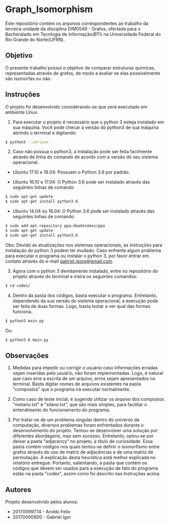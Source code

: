 # Graph_Isomorphism

Este repositório contém os arquivos correspondentes ao trabalho da terceira unidade da disciplina DIM0549 - Grafos, ofertada para o Bacheralado em Tecnlogia de Informação(BTI) na Universidade Federal do Rio Grande do Norte(UFRN).

## Objetivo

O presente trabalho possui o objetivo de comparar estruturas químicas, representadas através de grafos, de modo a avaliar se elas possivelmente são isomorfas ou não.

## Instruções

O projeto foi desenvolvido considerando-se que será executado em ambiente Linux.

1. Para executar o projeto é necessário que o python 3 esteja instalado em sua máquina. Você pode checar a versão do python3 de sua máquina abrindo o terminal e digitando:
```bash
$ python3 --version
```
2. Caso não possua o python3, a instalação pode ser feita facilmente através de linha do comando de acordo com a versão do seu sistema operacional.

- Ubuntu 17.10 e 18.04: Possuem o Python 3.6 por padrão.

- Ubuntu 16.10 e 17.04: O Python 3.6 pode ser instalado através das seguintes linhas de comando
```bash
$ sudo apt-get update
$ sudo apt-get install python3.6
```

- Ubuntu 14.04 ou 16.04: O Python 3.6 pode ser instalado através das seguintes linhas de comando
```bash
$ sudo add-apt-repository ppa:deadsnakes/ppa
$ sudo apt-get update
$ sudo apt-get install python3.6
```

Obs: Devido as atualizações nos sistemas operacionais, as instruções para instalação do python 3 podem ter mudado. Caso enfrente algum problema para executar o programa ou instalar o python 3, por favor entrar em contato através do e-mail gabriel.igorq@gmail.com.

3. Agora com o python 3 devidamente instalado, entre no repositório do projeto através do terminal e insira os seguintes comandos:
```bash
$ cd codes/
```
4. Dentro da pasta dos códigos, basta executar o programa. Entretanto, dependendo da sua versão do sistema operacional, a execução pode ser feita de duas formas. Logo, basta testar e ver qual das formas funciona.
```bash
$ python3 main.py
```
Ou:
```bash
$ python3.6 main.py
```

## Observações

1. Medidas para impedir ou corrigir o usuário caso informações erradas sejam inseridas pelo usuário, não foram implementadas. Logo, é natural que caso erre a escrita de um arquivo, erros sejam apresentados no terminal. Basta digitar nomes de arquivos existentes na pasta "compostos" que o programa irá executar normalmente.

2. Como caso de teste inicial, é sugerido utilizar os arquivo dos compostos "metano.txt" e "silano.txt", que são mais simples, para facilitar o entendimento do funcionamento do programa.

3. Por tratar-se de um problema singular dentro do universo da computação, diversos problemas foram enfrentados durante o desenvolvimento do projeto. Tentou-se desenvolver uma solução por diferentes abordagens, mas sem sucesso. Entretanto, optou-se por deixar a pasta "adjacency" no projeto, a título de curiosidade. Essa pasta contém códigos nos quais tentou-se definir o isomorfismo entre grafos através do uso de matriz de adjacẽncias e de uma matriz de permutação. A explicação desta heurística está melhor explicada no relatório entregue. Portanto, salientando, a pasta que contém os códigos que devem ser usados para a execução de fato do programa estão na pasta "codes", assim como foi descrito nas Instruções acima.


## Autores

Projeto desenvolvido pelos alunos:

- 20170099774 - Aroldo Felix
- 20170000600 - Gabriel Igor